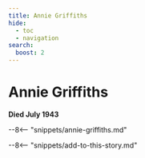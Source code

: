 ```yaml
---
title: Annie Griffiths
hide:
  - toc
  - navigation 
search:
  boost: 2  
---
```


# Annie Griffiths

**Died July 1943**

--8<-- "snippets/annie-griffiths.md"

--8<-- "snippets/add-to-this-story.md"